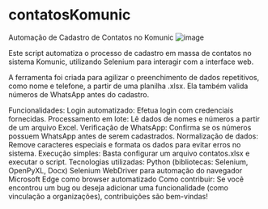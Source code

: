 # contatosKomunic
Automação de Cadastro de Contatos no Komunic
![image](https://github.com/user-attachments/assets/d40f7aae-9787-4e44-9010-dd67efee1307)


Este script automatiza o processo de cadastro em massa de contatos no sistema Komunic, utilizando Selenium para interagir com a interface web.

A ferramenta foi criada para agilizar o preenchimento de dados repetitivos, como nome e telefone, a partir de uma planilha .xlsx. Ela também valida números de WhatsApp antes do cadastro.

Funcionalidades:
Login automatizado: Efetua login com credenciais fornecidas.
Processamento em lote: Lê dados de nomes e números a partir de um arquivo Excel.
Verificação de WhatsApp: Confirma se os números possuem WhatsApp antes de serem cadastrados.
Normalização de dados: Remove caracteres especiais e formata os dados para evitar erros no sistema.
Execução simples: Basta configurar um arquivo contatos.xlsx e executar o script.
Tecnologias utilizadas:
Python (bibliotecas: Selenium, OpenPyXL, Docx)
Selenium WebDriver para automação do navegador
Microsoft Edge como browser automatizado
Como contribuir:
Se você encontrou um bug ou deseja adicionar uma funcionalidade (como vinculação a organizações), contribuições são bem-vindas!
